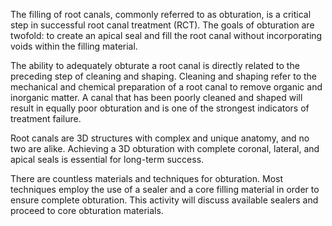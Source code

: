 The filling of root canals, commonly referred to as obturation, is a critical step in successful root canal treatment (RCT). The goals of obturation are twofold: to create an apical seal and fill the root canal without incorporating voids within the filling material.

The ability to adequately obturate a root canal is directly related to the preceding step of cleaning and shaping. Cleaning and shaping refer to the mechanical and chemical preparation of a root canal to remove organic and inorganic matter. A canal that has been poorly cleaned and shaped will result in equally poor obturation and is one of the strongest indicators of treatment failure.

Root canals are 3D structures with complex and unique anatomy, and no two are alike. Achieving a 3D obturation with complete coronal, lateral, and apical seals is essential for long-term success.

There are countless materials and techniques for obturation. Most techniques employ the use of a sealer and a core filling material in order to ensure complete obturation. This activity will discuss available sealers and proceed to core obturation materials.